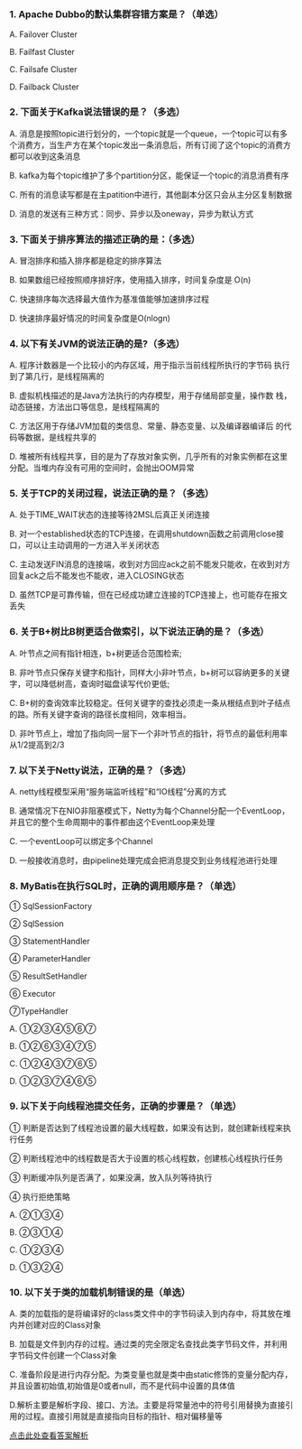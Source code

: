 ### 1. Apache Dubbo的默认集群容错方案是？（单选）

A. Failover Cluster

B. Failfast Cluster

C. Failsafe Cluster

D. Failback Cluster

### 2. 下面关于Kafka说法错误的是？（多选）

A. 消息是按照topic进行划分的，一个topic就是一个queue，一个topic可以有多个消费方，当生产方在某个topic发出一条消息后，所有订阅了这个topic的消费方都可以收到这条消息

B. kafka为每个topic维护了多个partition分区，能保证一个topic的消息消费有序

C. 所有的消息读写都是在主patition中进行，其他副本分区只会从主分区复制数据

D. 消息的发送有三种方式：同步、异步以及oneway，异步为默认方式


### 3. 下面关于排序算法的描述正确的是：（多选）

A. 冒泡排序和插入排序都是稳定的排序算法

B. 如果数组已经按照顺序排好序，使用插入排序，时间复杂度是 O(n)

C. 快速排序每次选择最大值作为基准值能够加速排序过程

D. 快速排序最好情况的时间复杂度是O(nlogn)

### 4. 以下有关JVM的说法正确的是?（多选）

A. 程序计数器是一个比较小的内存区域，用于指示当前线程所执行的字节码 执行到了第几行，是线程隔离的

B. 虚拟机栈描述的是Java方法执行的内存模型，用于存储局部变量，操作数 栈，动态链接，方法出口等信息，是线程隔离的

C. 方法区用于存储JVM加载的类信息、常量、静态变量、以及编译器编译后 的代码等数据，是线程共享的

D. 堆被所有线程共享，目的是为了存放对象实例，几乎所有的对象实例都在这里分配。当堆内存没有可用的空间时，会抛出OOM异常

### 5. 关于TCP的关闭过程，说法正确的是？（多选）

A. 处于TIME_WAIT状态的连接等待2MSL后真正关闭连接

B. 对一个established状态的TCP连接，在调用shutdown函数之前调用close接口，可以让主动调用的一方进入半关闭状态

C. 主动发送FIN消息的连接端，收到对方回应ack之前不能发只能收，在收到对方回复ack之后不能发也不能收，进入CLOSING状态

D. 虽然TCP是可靠传输，但在已经成功建立连接的TCP连接上，也可能存在报文丢失

### 6. 关于B+树比B树更适合做索引，以下说法正确的是？（多选）

A. 叶节点之间有指针相连，b+树更适合范围检索;

B. 非叶节点只保存关键字和指针，同样大小非叶节点，b+树可以容纳更多的关键字，可以降低树高，查询时磁盘读写代价更低;

C. B+树的查询效率比较稳定。任何关键字的查找必须走一条从根结点到叶子结点的路。所有关键字查询的路径长度相同，效率相当。

D. 非叶节点上，增加了指向同一层下一个非叶节点的指针，将节点的最低利用率从1/2提高到2/3

### 7. 以下关于Netty说法，正确的是？（多选）

A. netty线程模型采用“服务端监听线程”和“IO线程”分离的方式

B. 通常情况下在NIO非阻塞模式下，Netty为每个Channel分配一个EventLoop，并且它的整个生命周期中的事件都由这个EventLoop来处理

C. 一个eventLoop可以绑定多个Channel

D. 一般接收消息时，由pipeline处理完成会把消息提交到业务线程池进行处理


### 8. MyBatis在执行SQL时，正确的调用顺序是？（单选）

① SqlSessionFactory

② SqlSession

③ StatementHandler

④ ParameterHandler

⑤ ResultSetHandler

⑥ Executor

⑦TypeHandler

A. ①②③④⑤⑥⑦

B. ①②⑥③④⑦⑤

C. ①②④③⑦⑥⑤

D. ①②③⑦④⑥⑤

### 9. 以下关于向线程池提交任务，正确的步骤是？（单选）

① 判断是否达到了线程池设置的最大线程数，如果没有达到，就创建新线程来执行任务

② 判断线程池中的线程数是否大于设置的核心线程数，创建核心线程执行任务

③ 判断缓冲队列是否满了，如果没满，放入队列等待执行

④ 执行拒绝策略

A. ②①③④

B. ②③①④

C. ①②③④

D. ①③②④

### 10. 以下关于类的加载机制错误的是（单选）

A. 类的加载指的是将编译好的class类文件中的字节码读入到内存中，将其放在堆内并创建对应的Class对象

B. 加载是文件到内存的过程。通过类的完全限定名查找此类字节码文件，并利用字节码文件创建一个Class对象

C. 准备阶段是进行内存分配。为类变量也就是类中由static修饰的变量分配内存，并且设置初始值,初始值是0或者null，而不是代码中设置的具体值

D.解析主要是解析字段、接口、方法。主要是将常量池中的符号引用替换为直接引用的过程。直接引用就是直接指向目标的指针、相对偏移量等

[点击此处查看答案解析](https://www.tianheyu.top/archives/10-questions-answer-analysis)